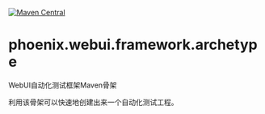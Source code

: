 [![Maven Central](https://maven-badges.herokuapp.com/maven-central/com.surenpi.autotest/autotest.web.framework.archetype/badge.svg)](https://maven-badges.herokuapp.com/maven-central/com.surenpi.autotest/autotest.web.framework.archetype)

# phoenix.webui.framework.archetype
WebUI自动化测试框架Maven骨架  

利用该骨架可以快速地创建出来一个自动化测试工程。
